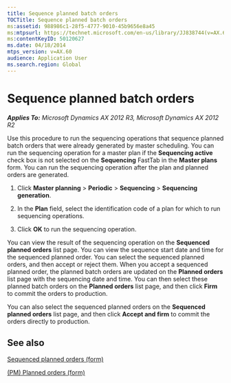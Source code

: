 ```yaml
---
title: Sequence planned batch orders
TOCTitle: Sequence planned batch orders
ms:assetid: 988986c1-28f5-4777-9010-45b9656e8a45
ms:mtpsurl: https://technet.microsoft.com/en-us/library/JJ838744(v=AX.60)
ms:contentKeyID: 50120627
ms.date: 04/18/2014
mtps_version: v=AX.60
audience: Application User
ms.search.region: Global
---
```


# Sequence planned batch orders 


_**Applies To:** Microsoft Dynamics AX 2012 R3, Microsoft Dynamics AX 2012 R2_

Use this procedure to run the sequencing operations that sequence planned batch orders that were already generated by master scheduling. You can run the sequencing operation for a master plan if the **Sequencing active** check box is not selected on the **Sequencing** FastTab in the **Master plans** form. You can run the sequencing operation after the plan and planned orders are generated.

1.  Click **Master planning** \> **Periodic** \> **Sequencing** \> **Sequencing generation**.

2.  In the **Plan** field, select the identification code of a plan for which to run sequencing operations.

3.  Click **OK** to run the sequencing operation.

You can view the result of the sequencing operation on the **Sequenced planned orders** list page. You can view the sequence start date and time for the sequenced planned order. You can select the sequenced planned orders, and then accept or reject them. When you accept a sequenced planned order, the planned batch orders are updated on the **Planned orders** list page with the sequencing date and time. You can then select these planned batch orders on the **Planned orders** list page, and then click **Firm** to commit the orders to production.

You can also select the sequenced planned orders on the **Sequenced planned orders** list page, and then click **Accept and firm** to commit the orders directly to production.

## See also

[Sequenced planned orders (form)](https://technet.microsoft.com/en-us/library/jj838772\(v=ax.60\))

[(PM) Planned orders (form)](https://technet.microsoft.com/en-us/library/hh328645\(v=ax.60\))

  


